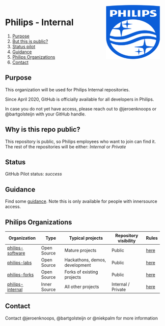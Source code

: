 <img src="./images/Philips_logo.svg" align="right" width="175px" height="175px">

# Philips - Internal

1. [Purpose](#purpose)
1. [But this is public?](#public)
1. [Status pilot](#status)
1. [Guidance](#guidance)
1. [Philips Organizations](#philips-organizations)
1. [Contact](#contact)

<a name="purpose"></a>
## Purpose

This organization will be used for Philips Internal repositories.

Since April 2020, GitHub is officially available for all developers in Philips.

In case you do not yet have access, please reach out to @jeroenknoops or @bartgolsteijn with your GitHub handle.<br>

<a name="public"></a>
## Why is this repo public?

This repository is public, so Philips employees who want to join can find it. The rest of the repositories will be either: *Internal* or *Private*

<a name="status"></a>
## Status
GitHub Pilot status: *success*

<a name="guidance"></a>
## Guidance
Find some [guidance](https://github.com/philips-internal/guidance). Note this is only available for people with innersource access.

<a name="philips-organizations"></a>
## Philips Organizations

| Organization      | Type         | Typical projects               | Repository visibility | Rules  |
|-------------------|--------------|--------------------------------|----------------------|--------|
| [philips-software](https://github.com/philips-software) | Open Source  | Mature projects                | Public               | [here](https://github.com/philips-software/philips-howto-open-source) |
| [philips-labs](https://github.com/philips-labs)      | Open Source  | Hackathons, demos, development | Public               | [here](https://github.com/philips-labs/about-this-organization) |
| [philips-forks](https://github.com/philips-forks)      | Open Source  | Forks of existing projects | Public               | [here](https://github.com/philips-forks/about-this-organization) |
| [philips-internal](https://github.com/philips-internal)  | Inner Source | All other projects             | Internal / Private   | [here](https://github.com/philips-internal/about-this-organization) |

<a name="contact"></a>
## Contact
Contact @jeroenknoops, @bartgolsteijn or @niekpalm for more information
